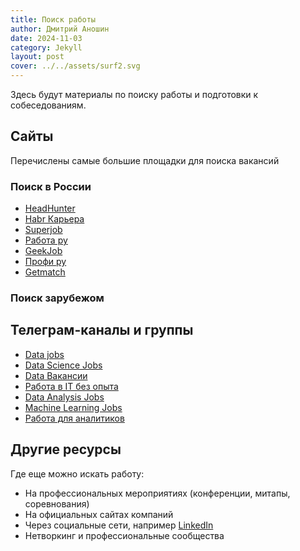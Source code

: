 ```yaml
---
title: Поиск работы
author: Дмитрий Аношин
date: 2024-11-03
category: Jekyll
layout: post
cover: ../../assets/surf2.svg
---
```


Здесь будут материалы по поиску работы и подготовки к собеседованиям.

## Сайты
Перечислены самые большие площадки для поиска вакансий
### Поиск в России

- [HeadHunter](https://hh.ru/)
- [Habr Карьера](https://career.habr.com/)
- [Superjob](https://www.superjob.ru/)
- [Работа ру](https://www.rabota.ru/)
- [GeekJob](https://geekjob.ru/)
- [Профи ру](https://profi.ru/)
- [Getmatch](https://getmatch.ru/)

### Поиск зарубежом

## Телеграм-каналы и группы

- [Data jobs](https://t.me/datajob)
- [Data Science Jobs](https://t.me/datasciencejobs)
- [Data Вакансии](https://t.me/data_vacancy)
- [Работа в IT без опыта](https://t.me/data_analysis_junior)
- [Data Analysis Jobs](https://t.me/data_analysis_jobs)
- [Machine Learning Jobs](https://t.me/Machinelearning_Jobs)
- [Работа для аналитиков](https://t.me/analyst_job)

## Другие ресурсы

Где еще можно искать работу: 
- На профессиональных мероприятиях (конференции, митапы, соревнования)
- На официальных сайтах компаний 
- Через социальные сети, например [LinkedIn](http://linkedin.com/)
- Нетворкинг и профессиональные сообщества
